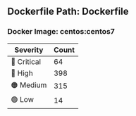 ## Dockerfile Path: Dockerfile

### Docker Image: centos:centos7
| Severity | Count |
|----------|-------|
| 🛑 Critical | 64 |
| 🔴 High | 398 |
| 🟠 Medium | 315 |
| 🟢 Low | 14 |